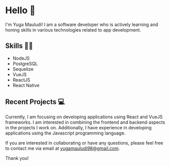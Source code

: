 # Hello 👋

I'm Yuga Mauludi! I am a software developer who is actively learning and honing skills in various technologies related to app development.

## Skills 🧑‍💻

- NodeJS
- PostgreSQL
- Sequelize
- VueJS
- ReactJS
- React Native

## Recent Projects 💻

Currently, I am focusing on developing applications using React and VueJS frameworks. I am interested in combining the frontend and backend aspects in the projects I work on. Additionally, I have experience in developing applications using the Javascript programming language.

If you are interested in collaborating or have any questions, please feel free to contact me via email at yugamauludi98@gmail.com.

Thank you!
